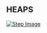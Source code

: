 ## HEAPS

 [![Step Image](https://img.youtube.com/vi/3DYIgTC4T1o/0.jpg)](https://www.youtube.com/watch?v=3DYIgTC4T1o)
